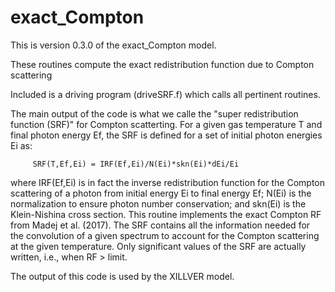 # exact_Compton
This is version 0.3.0 of the exact_Compton model.

These routines compute the exact redistribution function due to Compton scattering

Included is a driving program (driveSRF.f) which calls all pertinent routines.

The main output of the code is what we calle the "super redistribution function
(SRF)" for Compton scatterting. For a given gas temperature T and final photon
energy Ef, the SRF is defined for a set of initial photon energies Ei as:

         SRF(T,Ef,Ei) = IRF(Ef,Ei)/N(Ei)*skn(Ei)*dEi/Ei

where IRF(Ef,Ei) is in fact the inverse redistribution function for the Compton
scattering of a photon from initial energy Ei to final energy Ef; N(Ei) is the
normalization to ensure photon number conservation; and skn(Ei) is the
Klein-Nishina cross section.  This routine implements the exact Compton RF from
Madej et al. (2017).  The SRF contains all the information needed for the
convolution of a given spectrum to account for the Compton scattering at the
given temperature.  Only significant values of the SRF are actually written,
i.e., when RF > limit.

The output of this code is used by the XILLVER model.
